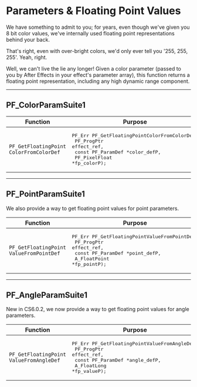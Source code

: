 # Parameters & Floating Point Values

We have something to admit to you; for years, even though we've given you 8 bit color values, we've internally used floating point representations behind your back.

That's right, even with over-bright colors, we'd only ever tell you '255, 255, 255'. Yeah, right.

Well, we can't live the lie any longer! Given a color parameter (passed to you by After Effects in your effect's parameter array), this function returns a floating point representation, including any high dynamic range component.

---

## PF_ColorParamSuite1

| Function                                  | Purpose                                                                                                                                                                          |
|-----------------------------------------------|--------------------------------------------------------------------------------------------------------------------------------------------------------------------------------------|
| `PF_GetFloatingPoint`<br/>`ColorFromColorDef` | <pre>PF_Err PF_GetFloatingPointColorFromColorDef(<br/>  PF_ProgPtr         effect_ref,<br/>  const PF_ParamDef  \*color_defP,<br/>  PF_PixelFloat      \*fp_colorP);</pre> |

---

## PF_PointParamSuite1

We also provide a way to get floating point values for point parameters.

| Function                                  | Purpose                                                                                                                                                                          |
|-----------------------------------------------|--------------------------------------------------------------------------------------------------------------------------------------------------------------------------------------|
| `PF_GetFloatingPoint`<br/>`ValueFromPointDef` | <pre>PF_Err PF_GetFloatingPointValueFromPointDef(<br/>  PF_ProgPtr         effect_ref,<br/>  const PF_ParamDef  \*point_defP,<br/>  A_FloatPoint       \*fp_pointP);</pre> |

---

## PF_AngleParamSuite1

New in CS6.0.2, we now provide a way to get floating point values for angle parameters.

| Function                                  | Purpose                                                                                                                                                                          |
|-----------------------------------------------|--------------------------------------------------------------------------------------------------------------------------------------------------------------------------------------|
| `PF_GetFloatingPoint`<br/>`ValueFromAngleDef` | <pre>PF_Err PF_GetFloatingPointValueFromAngleDef(<br/>  PF_ProgPtr         effect_ref,<br/>  const PF_ParamDef  \*angle_defP,<br/>  A_FloatLong        \*fp_valueP);</pre> |
